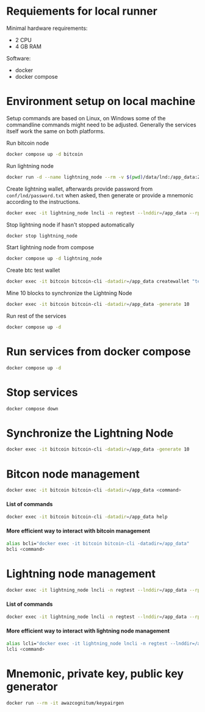 # Requiements for local runner

Minimal hardware requirements:

- 2 CPU
- 4 GB RAM

Software:

- docker
- docker compose

# Environment setup on local machine

Setup commands are based on Linux, on Windows some of the commandline commands might need to be adjusted. Generally the services itself work the same on both platforms.

Run bitcoin node

```bash
docker compose up -d bitcoin
```

Run lightning node

```bash
docker run -d --name lightning_node --rm -v $(pwd)/data/lnd:/app_data:Z -v $(pwd)/conf/lnd/lnd.conf:/app_data/lnd.conf:ro lightninglabs/lnd:v0.18.3-beta lnd --lnddir=/app_data
```

Create lightning wallet, afterwards provide password from `conf/lnd/password.txt` when asked, then generate or provide a mnemonic according to the instructions.

```bash
docker exec -it lightning_node lncli -n regtest --lnddir=/app_data --rpcserver=localhost:11009 create
```

Stop lightning node if hasn't stopped automatically

```bash
docker stop lightning_node
```

Start lightning node from compose

```bash
docker compose up -d lightning_node
```


Create btc test wallet

```bash
docker exec -it bitcoin bitcoin-cli -datadir=/app_data createwallet "testwallet"
```


Mine 10 blocks to synchronize the Lightning Node

```bash
docker exec -it bitcoin bitcoin-cli -datadir=/app_data -generate 10
```


Run rest of the services

```bash
docker compose up -d
```


# Run services from docker compose

```bash
docker compose up -d
```

# Stop services

```bash
docker compose down
```

# Synchronize the Lightning Node

```bash
docker exec -it bitcoin bitcoin-cli -datadir=/app_data -generate 10
```

# Bitcon node management

```bash
docker exec -it bitcoin bitcoin-cli -datadir=/app_data <command>
```

#### List of commands

```bash
docker exec -it bitcoin bitcoin-cli -datadir=/app_data help
```

#### More efficient way to interact with bitcoin management

```bash
alias bcli="docker exec -it bitcoin bitcoin-cli -datadir=/app_data"
bcli <command>
```


# Lightning node management

```bash
docker exec -it lightning_node lncli -n regtest --lnddir=/app_data --rpcserver=localhost:11009 <command>
```

#### List of commands

```bash
docker exec -it lightning_node lncli -n regtest --lnddir=/app_data --rpcserver=localhost:11009 help
```

#### More efficient way to interact with lightning node management

```bash
alias lcli="docker exec -it lightning_node lncli -n regtest --lnddir=/app_data --rpcserver=localhost:11009"
lcli <command>
```

# Mnemonic, private key, public key generator

```bash
docker run --rm -it awazcognitum/keypairgen
```
